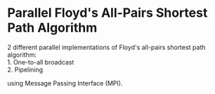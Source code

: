 # Parallel Floyd's All-Pairs Shortest Path Algorithm
2 different parallel implementations of Floyd's all-pairs shortest path algorithm:  
    1. One-to-all broadcast  
    2. Pipelining

using Message Passing Interface (MPI).